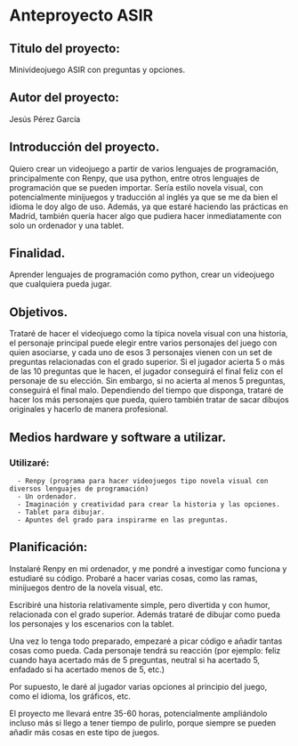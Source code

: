 # Anteproyecto ASIR

## Titulo del proyecto:

Minivideojuego ASIR con preguntas y opciones.

## Autor del proyecto: 
  
Jesús Pérez García  
  
## Introducción del proyecto.  
  
Quiero crear un videojuego a partir de varios lenguajes de programación, principalmente con Renpy, que usa python, entre otros lenguajes de programación que se pueden importar. Sería estilo novela visual, con potencialmente minijuegos y traducción al inglés ya que se me da bien el idioma le doy algo de uso. Además, ya que estaré haciendo las prácticas en Madrid, también quería hacer algo que pudiera hacer inmediatamente con solo un ordenador y una tablet.  
  
## Finalidad.  
  
Aprender lenguajes de programación como python, crear un videojuego que cualquiera pueda jugar.  
  
## Objetivos.  
  
Trataré de hacer el videojuego como la típica novela visual con una historia, el personaje principal puede elegir entre varios personajes del juego con quien asociarse, y cada uno de esos 3 personajes vienen con un set de preguntas relacionadas con el grado superior. Si el jugador acierta 5 o más de las 10 preguntas que le hacen, el jugador conseguirá el final feliz con el personaje de su elección. Sin embargo, si no acierta al menos 5 preguntas, conseguirá el final malo. Dependiendo del tiempo que disponga, trataré de hacer los más personajes que pueda, quiero también tratar de sacar dibujos originales y hacerlo de manera profesional.  
  
  
## Medios hardware y software a utilizar.  
  
### Utilizaré:  
 
 
      - Renpy (programa para hacer videojuegos tipo novela visual con diversos lenguajes de programación)
      - Un ordenador.
      - Imaginación y creatividad para crear la historia y las opciones.
      - Tablet para dibujar.
      - Apuntes del grado para inspirarme en las preguntas.

      
      
 ## Planificación:  
 
Instalaré Renpy en mi ordenador, y me pondré a investigar como funciona y estudiaré su código. Probaré a hacer varias cosas, como las ramas, minijuegos dentro de la novela visual, etc. 
  
Escribiré una historia relativamente simple, pero divertida y con humor, relacionada con el grado superior. Además trataré de dibujar como pueda los personajes y los escenarios con la tablet.  
  
Una vez lo tenga todo preparado, empezaré a picar código e añadir tantas cosas como pueda. Cada personaje tendrá su reacción (por ejemplo: feliz cuando haya acertado más de 5 preguntas, neutral si ha acertado 5, enfadado si ha acertado menos de 5, etc.)  
  
Por supuesto, le daré al jugador varias opciones al principio del juego, como el idioma, los gráficos, etc.  
  
El proyecto me llevará entre 35-60 horas, potencialmente ampliándolo incluso más si llego a tener tiempo de pulirlo, porque siempre se pueden añadir más cosas en este tipo de juegos.
